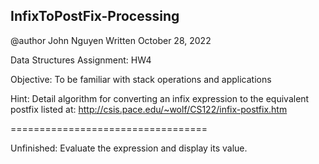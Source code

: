 ## InfixToPostFix-Processing

   @author John Nguyen
   Written October 28, 2022

   Data Structures Assignment: HW4

   Objective: 
   To be familiar with stack operations and applications
   
   Hint:
   Detail algorithm for converting an infix expression to 
   the equivalent postfix listed at: 
   http://csis.pace.edu/~wolf/CS122/infix-postfix.htm 

   ==================================
 
Unfinished: Evaluate the expression and display its value.
